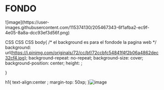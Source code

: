 <!DOCTYPE html>
<html lang="en">
<head>
    <meta charset="UTF-8">
    <meta http-equiv="X-UA-Compatible" content="IE=edge">
    <meta name="viewport" content="width=device-width, initial-scale=1.0">
    <title>Document</title>
    <link rel="stylesheet" href="css/estilos.css">
</head>

<body>
    <h1>FONDO</h1>
    
</body>
</html>
![image](https://user-images.githubusercontent.com/115374130/205467343-6f1afba2-ec9f-4e05-8a8a-dcc93ef3d56f.png)

CSS CSS CSS
body{
    /* el background es para el fondode la pagina web */
    background: url(https://i.pinimg.com/originals/72/cc/bf/72ccbfc54841f4f2b06a4862dec32cf4.jpg);
    background-repeat: no-repeat;
    background-size: cover;
    background-position: center;
    height: ;

}

h1{
    text-align:center ;
    margin-top: 50xp;
}![image](https://user-images.githubusercontent.com/115374130/205467379-6cc85383-308d-4d8f-876b-13ec501886b7.png)
